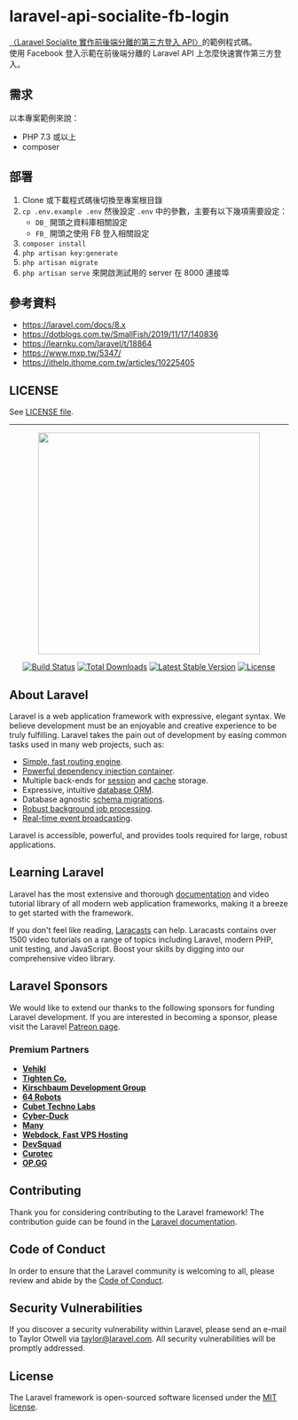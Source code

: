 # laravel-api-socialite-fb-login
[〈Laravel Socialite 實作前後端分離的第三方登入 API〉](https://hms5232.medium.com/laravel-socialite-%E5%AF%A6%E4%BD%9C%E5%89%8D%E5%BE%8C%E7%AB%AF%E5%88%86%E9%9B%A2%E7%9A%84%E7%AC%AC%E4%B8%89%E6%96%B9%E7%99%BB%E5%85%A5-api-284ce2819667)的範例程式碼。  
使用 Facebook 登入示範在前後端分離的 Laravel API 上怎麼快速實作第三方登入。

## 需求
以本專案範例來說：
* PHP 7.3 或以上
* composer

## 部署
1. Clone 或下載程式碼後切換至專案根目錄
2. `cp .env.example .env` 然後設定 `.env` 中的參數，主要有以下幾項需要設定：
    * `DB_` 開頭之資料庫相關設定
    * `FB_` 開頭之使用 FB 登入相關設定
3. `composer install`
4. `php artisan key:generate`
5. `php artisan migrate`
6. `php artisan serve` 來開啟測試用的 server 在 8000 連接埠

## 參考資料
* https://laravel.com/docs/8.x
* https://dotblogs.com.tw/SmallFish/2019/11/17/140836
* https://learnku.com/laravel/t/18864
* https://www.mxp.tw/5347/
* https://ithelp.ithome.com.tw/articles/10225405

## LICENSE
See [LICENSE file](LICENSE).


---

<p align="center"><a href="https://laravel.com" target="_blank"><img src="https://raw.githubusercontent.com/laravel/art/master/logo-lockup/5%20SVG/2%20CMYK/1%20Full%20Color/laravel-logolockup-cmyk-red.svg" width="400"></a></p>

<p align="center">
<a href="https://travis-ci.org/laravel/framework"><img src="https://travis-ci.org/laravel/framework.svg" alt="Build Status"></a>
<a href="https://packagist.org/packages/laravel/framework"><img src="https://img.shields.io/packagist/dt/laravel/framework" alt="Total Downloads"></a>
<a href="https://packagist.org/packages/laravel/framework"><img src="https://img.shields.io/packagist/v/laravel/framework" alt="Latest Stable Version"></a>
<a href="https://packagist.org/packages/laravel/framework"><img src="https://img.shields.io/packagist/l/laravel/framework" alt="License"></a>
</p>

## About Laravel

Laravel is a web application framework with expressive, elegant syntax. We believe development must be an enjoyable and creative experience to be truly fulfilling. Laravel takes the pain out of development by easing common tasks used in many web projects, such as:

- [Simple, fast routing engine](https://laravel.com/docs/routing).
- [Powerful dependency injection container](https://laravel.com/docs/container).
- Multiple back-ends for [session](https://laravel.com/docs/session) and [cache](https://laravel.com/docs/cache) storage.
- Expressive, intuitive [database ORM](https://laravel.com/docs/eloquent).
- Database agnostic [schema migrations](https://laravel.com/docs/migrations).
- [Robust background job processing](https://laravel.com/docs/queues).
- [Real-time event broadcasting](https://laravel.com/docs/broadcasting).

Laravel is accessible, powerful, and provides tools required for large, robust applications.

## Learning Laravel

Laravel has the most extensive and thorough [documentation](https://laravel.com/docs) and video tutorial library of all modern web application frameworks, making it a breeze to get started with the framework.

If you don't feel like reading, [Laracasts](https://laracasts.com) can help. Laracasts contains over 1500 video tutorials on a range of topics including Laravel, modern PHP, unit testing, and JavaScript. Boost your skills by digging into our comprehensive video library.

## Laravel Sponsors

We would like to extend our thanks to the following sponsors for funding Laravel development. If you are interested in becoming a sponsor, please visit the Laravel [Patreon page](https://patreon.com/taylorotwell).

### Premium Partners

- **[Vehikl](https://vehikl.com/)**
- **[Tighten Co.](https://tighten.co)**
- **[Kirschbaum Development Group](https://kirschbaumdevelopment.com)**
- **[64 Robots](https://64robots.com)**
- **[Cubet Techno Labs](https://cubettech.com)**
- **[Cyber-Duck](https://cyber-duck.co.uk)**
- **[Many](https://www.many.co.uk)**
- **[Webdock, Fast VPS Hosting](https://www.webdock.io/en)**
- **[DevSquad](https://devsquad.com)**
- **[Curotec](https://www.curotec.com/)**
- **[OP.GG](https://op.gg)**

## Contributing

Thank you for considering contributing to the Laravel framework! The contribution guide can be found in the [Laravel documentation](https://laravel.com/docs/contributions).

## Code of Conduct

In order to ensure that the Laravel community is welcoming to all, please review and abide by the [Code of Conduct](https://laravel.com/docs/contributions#code-of-conduct).

## Security Vulnerabilities

If you discover a security vulnerability within Laravel, please send an e-mail to Taylor Otwell via [taylor@laravel.com](mailto:taylor@laravel.com). All security vulnerabilities will be promptly addressed.

## License

The Laravel framework is open-sourced software licensed under the [MIT license](https://opensource.org/licenses/MIT).
